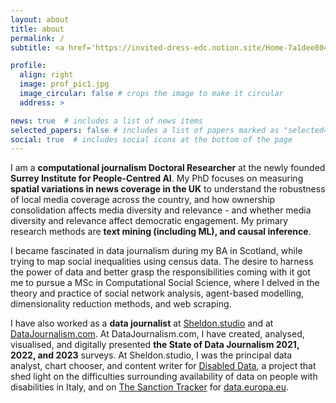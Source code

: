 ```yaml
---
layout: about
title: about
permalink: /
subtitle: <a href='https://invited-dress-edc.notion.site/Home-7a1dee804e3f4fedb89205b468253f69'>News deserts</a>. NLP. Data journalism. R and Python. <a href='https://frabjous-klepon-c65fee.netlify.app/'>Local news</a>. Computational social science.

profile:
  align: right
  image: prof_pic1.jpg
  image_circular: false # crops the image to make it circular
  address: >

news: true  # includes a list of news items
selected_papers: false # includes a list of papers marked as "selected={true}"
social: true  # includes social icons at the bottom of the page
---
```


I am a <b>computational journalism Doctoral Researcher</b> at the newly founded <b>Surrey Institute for People-Centred AI</b>. My PhD focuses on measuring <b>spatial variations in news coverage in the UK</b> to understand the robustness of local media coverage across the country, and how ownership consolidation affects media diversity and relevance - and whether media diversity and relevance affect democratic engagement. My primary research methods are <b>text mining (including ML), and causal inference</b>.

I became fascinated in data journalism during my BA in Scotland, while trying to map social inequalities using census data. The desire to harness the power of data and better grasp the responsibilities coming with it got me to pursue a MSc in Computational Social Science, where I delved in the theory and practice of social network analysis, agent-based modelling, dimensionality reduction methods, and web scraping.

I have also worked as a <b>data journalist</b> at <a href="www.sheldon.studio">Sheldon.studio</a> and at <a href="www.datajournalism.com">DataJournalism.com</a>. At DataJournalism.com, I have created, analysed, visualised, and digitally presented <b>the State of Data Journalism 2021, 2022, and 2023</b> surveys. At Sheldon.studio, I was the principal data analyst, chart chooser, and content writer for <a href="https://disableddata.fightthestroke.org/">Disabled Data</a>, a project that shed light on the difficulties surrounding availability of data on people with disabilities in Italy, and on <a href = "https://data.europa.eu/apps/eusanctionstracker/">The Sanction Tracker</a> for <a href="https://data.europa.eu/en">data.europa.eu</a>.
